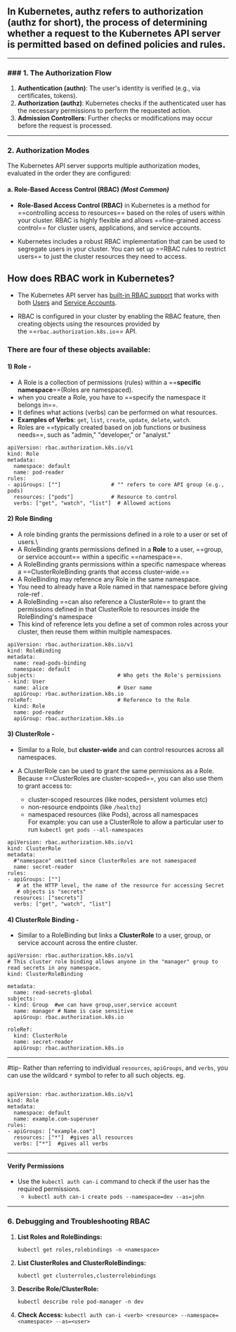 ## In Kubernetes, **authz** refers to **authorization** (authz for short), the process of determining whether a request to the Kubernetes API server is permitted based on defined policies and rules.
---
### ### **1. The Authorization Flow**

1. **Authentication (authn)**: The user's identity is verified (e.g., via certificates, tokens).
2. **Authorization (authz)**: Kubernetes checks if the authenticated user has the necessary permissions to perform the requested action.
3. **Admission Controllers**: Further checks or modifications may occur before the request is processed.
---
### **2. Authorization Modes**

The Kubernetes API server supports multiple authorization modes, evaluated in the order they are configured:

#### a. **Role-Based Access Control (RBAC)** _(Most Common)_
- **Role-Based Access Control (RBAC)** in Kubernetes is a method for ==controlling access to resources== based on the roles of users within your cluster. RBAC is highly flexible and allows ==fine-grained access control== for cluster users, applications, and service accounts.
 
- Kubernetes includes a robust RBAC implementation that can be used to segregate users in your cluster. You can set up ==RBAC rules to restrict users== to just the cluster resources they need to access.

## How does RBAC work in Kubernetes?[](https://spacelift.io/blog/kubernetes-rbac#how-does-rbac-work-in-kubernetes)

- The Kubernetes API server has [built-in RBAC support](https://kubernetes.io/docs/reference/access-authn-authz/rbac) that works with both [Users](https://kubernetes.io/docs/reference/access-authn-authz/authentication/#users-in-kubernetes) and [Service Accounts](https://kubernetes.io/docs/concepts/security/service-accounts).

- RBAC is configured in your cluster by enabling the RBAC feature, then creating objects using the resources provided by the ==`rbac.authorization.k8s.io`== API. 

### There are four of these objects available:
#### **1) Role -**
- A Role is a collection of permissions (rules) within a ==**specific namespace**==(Roles are namespaced).
- when you create a Role, you have to ==specify the namespace it belongs in==.
- It defines what actions (verbs) can be performed on what resources.
- **Examples of Verbs**: `get`, `list`, `create`, `update`, `delete`, `watch`.
- Roles are ==typically created based on job functions or business needs==, such as "admin," "developer," or "analyst."
```
apiVersion: rbac.authorization.k8s.io/v1
kind: Role
metadata:
  namespace: default
  name: pod-reader
rules:
- apiGroups: [""]                # "" refers to core API group (e.g., pods)
  resources: ["pods"]            # Resource to control
  verbs: ["get", "watch", "list"]  # Allowed actions

```

#### **2) Role Binding**
- A role binding grants the permissions defined in a role to a user or set of users.\
- A RoleBinding grants permissions defined in a **Role** to a user, ==group, or service account== within a specific ==namespace==.
- A RoleBinding grants permissions within a specific namespace whereas a ==ClusterRoleBinding grants that access cluster-wide.==
- A RoleBinding may reference any Role in the same namespace.
- You need to already have a Role named  in that namespace before giving role-ref .
- A RoleBinding ==can also reference a ClusterRole== to grant the permissions defined in that ClusterRole to resources inside the RoleBinding's namespace
- This kind of reference lets you define a set of common roles across your cluster, then reuse them within multiple namespaces.

```
apiVersion: rbac.authorization.k8s.io/v1
kind: RoleBinding
metadata:
  name: read-pods-binding
  namespace: default
subjects:                          # Who gets the Role's permissions
- kind: User
  name: alice                      # User name
  apiGroup: rbac.authorization.k8s.io
roleRef:                           # Reference to the Role
  kind: Role
  name: pod-reader
  apiGroup: rbac.authorization.k8s.io
```

#### **3) ClusterRole -**
- Similar to a Role, but **cluster-wide** and can control resources across all namespaces.

- A ClusterRole can be used to grant the same permissions as a Role. Because ==ClusterRoles are cluster-scoped==, you can also use them to grant access to:
     - cluster-scoped resources (like nodes, persistent volumes etc)    
     - non-resource endpoints (like `/healthz`)
     -  namespaced resources (like Pods), across all namespaces    
         For example: you can use a ClusterRole to allow a particular user to run `kubectl get pods --all-namespaces`
```
apiVersion: rbac.authorization.k8s.io/v1
kind: ClusterRole
metadata:
  #"namespace" omitted since ClusterRoles are not namespaced
  name: secret-reader
rules:
- apiGroups: [""]
   # at the HTTP level, the name of the resource for accessing Secret
   # objects is "secrets"
  resources: ["secrets"]
  verbs: ["get", "watch", "list"]
```

#### **4) ClusterRole Binding -**
- Similar to a RoleBinding but links a **ClusterRole** to a user, group, or service account across the entire cluster.

```
apiVersion: rbac.authorization.k8s.io/v1
# This cluster role binding allows anyone in the "manager" group to read secrets in any namespace.
kind: ClusterRoleBinding

metadata:
  name: read-secrets-global
subjects:
- kind: Group  #we can have group,user,service account
  name: manager # Name is case sensitive
  apiGroup: rbac.authorization.k8s.io

roleRef:
  kind: ClusterRole
  name: secret-reader
  apiGroup: rbac.authorization.k8s.io
```


---
#tip- Rather than referring to individual `resources`, `apiGroups`, and `verbs`, you can use the wildcard `*` symbol to refer to all such objects.
eg.
```

apiVersion: rbac.authorization.k8s.io/v1
kind: Role
metadata:
  namespace: default
  name: example.com-superuser 
rules:
- apiGroups: ["example.com"]
  resources: ["*"]  #gives all resources
  verbs: ["*"]  #gives all verbs
```

---

#### **Verify Permissions**

- Use the `kubectl auth can-i` command to check if the user has the required permissions.
     - `kubectl auth can-i create pods --namespace=dev --as=john`

---

### **6. Debugging and Troubleshooting RBAC**

1) **List Roles and RoleBindings:**

    `kubectl get roles,rolebindings -n <namespace>`
    
2) **List ClusterRoles and ClusterRoleBindings:**
 
    `kubectl get clusterroles,clusterrolebindings`
    
3) **Describe Role/ClusterRole:**

    `kubectl describe role pod-manager -n dev`
    
4) **Check Access:**
    `kubectl auth can-i <verb> <resource> --namespace=<namespace> --as=<user>`

